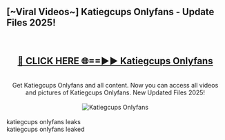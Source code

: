 <h2>[~Viral Videos~] Katiegcups Onlyfans - Update Files 2025!</h2>
<br>
<div align="center">
<h2><a href="https://betterlinks.top/A2PfLJ" rel="nofollow">🔴 CLICK HERE 🌐==►► Katiegcups Onlyfans</a></h2>
<br>
Get Katiegcups Onlyfans and all content. Now you can access all videos and pictures of Katiegcups Onlyfans. New Updated Files 2025!
<br>
<br>
<a href="https://betterlinks.top/A2PfLJ" rel="nofollow" data-target="animated-image.originalLink"><img src="https://i.ibb.co.com/WyWwxjT/player-gif2.gif" alt="Katiegcups Onlyfans" style="max-width: 100%; display: inline-block;" data-target="animated-image.originalImage"></a>
</div>
<br>
katiegcups onlyfans leaks<br>
katiegcups onlyfans leaked